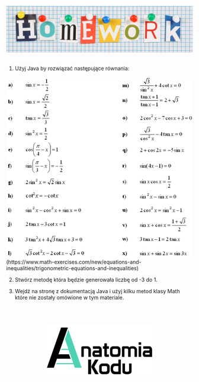 <p align="center">
    <img src="../images/homework.png" width="800">
    <br/><br/>
</p>

1. Użyj Java by rozwiązać następujące równania:
<img src="../images/exercises.png" width="600">
(https://www.math-exercises.com/new/equations-and-inequalities/trigonometric-equations-and-inequalities)

2. Stwórz metodę która będzie generowała liczbę od -3 do 1.
 
3. Wejdź na stronę z dokumentacją Java i użyj kilku metod klasy Math które nie zostały omówione w tym materiale.
<p align="center">
    <br/><br/><br/>
    <img src="../images/logo-ak.png" width="300">
</p>